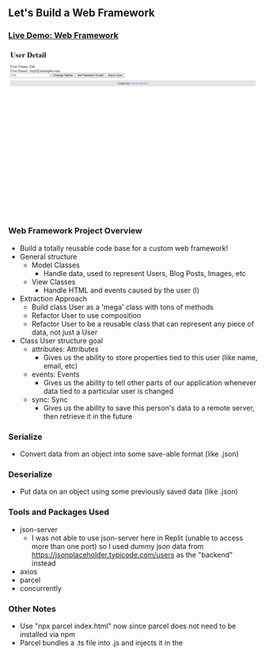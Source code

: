 ## Let's Build a Web Framework

### [Live Demo: Web Framework](https://replit.com/@gdbecker/TypeScript-Build-a-Web-Framework)

!["HomePage"](HomePage.png)

### Web Framework Project Overview

- Build a totally reusable code base for a custom web framework!
- General structure
  - Model Classes
    - Handle data, used to represent Users, Blog Posts, Images, etc
  - View Classes
    - Handle HTML and events caused by the user (l)
- Extraction Approach
  - Build class User as a 'mega' class with tons of methods
  - Refactor User to use composition
  - Refactor User to be a reusable class that can represent any piece of data, not just a User
- Class User structure goal
  - attributes: Attributes
    - Gives us the ability to store properties tied to this user (like name, email, etc)
  - events: Events
    - Gives us the ability to tell other parts of our application whenever data tied to a particular user is changed
  - sync: Sync
    - Gives us the ability to save this person's data to a remote server, then retrieve it in the future

### Serialize

- Convert data from an object into some save-able format (like .json)

### Deserialize

- Put data on an object using some previously saved data (like .json)

### Tools and Packages Used

- json-server
  - I was not able to use json-server here in Replit (unable to access more than one port) so I used dummy json data from https://jsonplaceholder.typicode.com/users as the "backend" instead
- axios
- parcel
- concurrently

### Other Notes

- Use "npx parcel index.html" now since parcel does not need to be installed via npm
- Parcel bundles a .ts file into .js and injects it in the <script> tag where you had the original .ts file
- In TypeSCript, strings can be keys
- In JavaScript (and therefore TypeScript), all object keys are strings
